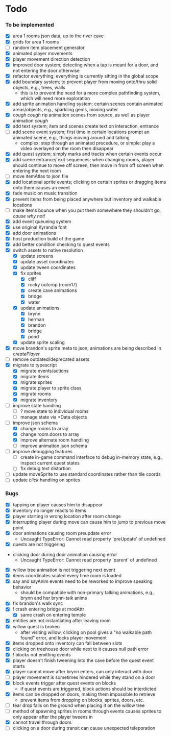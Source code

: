 # Todo

### To be implemented
- [x] area 1 rooms json data, up to the river cave
- [x] grids for area 1 rooms
- [ ] random item placement generator
- [x] animated player movements
- [x] player movement direction detection
- [x] improved door system; detecting when a tap is meant for a door, and not entering the door otherwise
- [x] refactor everything; everything is currently sitting in the global scope
- [x] add boundary system; to prevent player from moving onto/thru solid objects, e.g., trees, walls
	- this is to prevent the need for a more complex pathfinding system, which will need more exploration
- [x] add sprite animation handling system; certain scenes contain animated areas/objects, e.g., sparkling gems, moving water
- [x] *cough cough* rip animation scenes from source, as well as player animation *cough*
- [x] add text system; item and scenes create text on interaction, entrance
- [ ] add scene event system; first time in certain locations prompt an animated scene, e.g., things moving around and talking
	- complex: step through an animated precedure, or simple: play a video overlayed on the room then disappear
- [x] add quest system; simply marks and tracks when certain events occur
- [x] add scene entrance/ exit sequences; when changing rooms, player should continue to move off screen, then move in from off screen when entering the next room
- [ ] move itemAtlas to json file
- [x] add locational sprite events; clicking on certain sprites or dragging items onto them causes an event
- [x] fade music on music transition
- [x] prevent items from being placed anywhere but inventory and walkable locations
- [ ] make items bounce when you put them somewhere they shouldn't go, *cause why not!*
- [x] add event queueing system
- [x] use original Kyrandia font
- [x] add door animations
- [x] host production build of the game
- [x] add better condition checking to quest events
- [x] switch assets to native resolution
	+ [x] update screens
	+ [x] update asset coordinates
	+ [x] update tween coordinates
	+ [x] fix sprites
		- [x] cliff
		- [x] rocky outcrop (room17)
		- [x] create cave animations
  		- [x] bridge
  		- [x] water
	+ [x] update animations
		- [x] brynn
		- [x] herman
		- [x] brandon
		- [x] bridge
		- [x] pond
	+ [x] update sprite scaling
- [x] move brandon's sprite meta to json; animations are being described in *createPlayer*
- [ ] remove outdated/deprecated assets
- [x] migrate to typescript
  - [x] migrate events/actions
  - [x] migrate items
  - [x] migrate sprites
  - [x] migrate player to sprite class
  - [x] migrate rooms
  - [x] migrate inventory
- [ ] improve state handling
  - [ ] ? move state to individual rooms
  - [ ] manage state via *Data objects
- [ ] improve json schema
  - [x] change rooms to array
  - [x] change room.doors to array
  - [x] improve alternate room handling
  - [ ] improve animation json schema
- [ ] improve debugging features
  - [ ] create in-game command interface to debug in-memory state, e.g., inspect current quest states
  - [ ] fix debug text distortion
- [ ] update moveSprite to use standard coordinates rather than tile coords
- [ ] update *click* handling on sprites

### Bugs
- [x] tapping on player causes him to disappear
- [x] inventory no longer reacts to items
- [x] player starting in wrong location after room change
- [x] interrupting player during move can cause him to jump to previous move point
- [x] door animations causing room preupdate error
	- Uncaught TypeError: Cannot read property 'preUpdate' of undefined
- [x] quests are not triggering
-	clicking door during door animation causing error
	- Uncaught TypeError: Cannot read property 'parent' of undefined
- [x] willow tree animation is not triggering next event
- [x] items coordinates scaled every time room is loaded
- [x] say and sayAnim events need to be reworked to improve speaking behavior
	- should be compatible with non-primary talking animations, e.g., brynn and her brynn-talk anims
- [x] fix brandon's walk sync
- [x] ! crash entering bridge at modAttr
  - [x] same crash on entering temple
- [x] entities are not instantiating after leaving room
- [x] willow quest is broken
	- after visiting willow, clicking on pool gives a "no walkable path found" error, and locks player movement
- [x] items dropped onto inventory can fall between slots
- [x] clicking on treehouse door while next to it causes null path error
- [x] ! blocks not emitting events
- [x] player doesn't finish tweening into the cave before the quest event starts
- [x] player cannot move after brynn enters, can only interact with door
- [ ] player movement is sometimes hindered while they stand on a door
- [x] block events trigger after quest events on blocks
  - if quest events are triggered, block actions should be interdicted
- [x] items can be dropped on doors, making them impossible to retrieve
  - prevent items from dropping on blocks, sprites, doors, etc.
- [ ] tear drop falls on the ground when placing it on the willow tree
- [ ] method of spawning sprites in rooms through events causes sprites to only appear after the player tweens in
- [x] cannot travel through doors
- [ ] clicking on a door during transit can cause unexpected teleporation